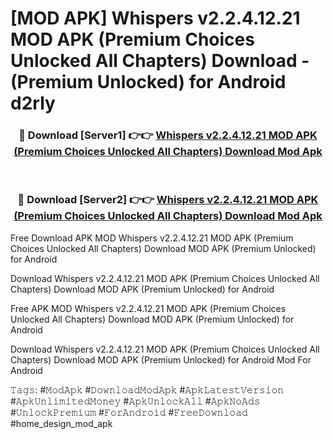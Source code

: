 # [MOD APK] Whispers v2.2.4.12.21 MOD APK (Premium Choices Unlocked All Chapters) Download - (Premium Unlocked) for Android d2rly



<div align="center">
<h3>🔴 Download [Server1] 👉👉 <a href="https://momento.my/?title=Whispers_v2.2.4.12.21_MOD_APK_(Premium_Choices_Unlocked_All_Chapters)_Download">Whispers v2.2.4.12.21 MOD APK (Premium Choices Unlocked All Chapters) Download Mod Apk</a></h3><br>

<h3>🔴 Download [Server2] 👉👉 <a href="https://momento.my/?title=Whispers_v2.2.4.12.21_MOD_APK_(Premium_Choices_Unlocked_All_Chapters)_Download">Whispers v2.2.4.12.21 MOD APK (Premium Choices Unlocked All Chapters) Download Mod Apk</a></h3>
</div>



Free Download APK MOD Whispers v2.2.4.12.21 MOD APK (Premium Choices Unlocked All Chapters) Download MOD APK (Premium Unlocked) for Android

Download Whispers v2.2.4.12.21 MOD APK (Premium Choices Unlocked All Chapters) Download MOD APK (Premium Unlocked) for Android

Free APK MOD Whispers v2.2.4.12.21 MOD APK (Premium Choices Unlocked All Chapters) Download MOD APK (Premium Unlocked) for Android

Download Whispers v2.2.4.12.21 MOD APK (Premium Choices Unlocked All Chapters) Download MOD APK (Premium Unlocked) for Android Mod For Android

𝚃𝚊𝚐𝚜: #𝙼𝚘𝚍𝙰𝚙𝚔 #𝙳𝚘𝚠𝚗𝚕𝚘𝚊𝚍𝙼𝚘𝚍𝙰𝚙𝚔 #𝙰𝚙𝚔𝙻𝚊𝚝𝚎𝚜𝚝𝚅𝚎𝚛𝚜𝚒𝚘𝚗 #𝙰𝚙𝚔𝚄𝚗𝚕𝚒𝚖𝚒𝚝𝚎𝚍𝙼𝚘𝚗𝚎𝚢 #𝙰𝚙𝚔𝚄𝚗𝚕𝚘𝚌𝚔𝙰𝚕𝚕 #𝙰𝚙𝚔𝙽𝚘𝙰𝚍𝚜 #𝚄𝚗𝚕𝚘𝚌𝚔𝙿𝚛𝚎𝚖𝚒𝚞𝚖 #𝙵𝚘𝚛𝙰𝚗𝚍𝚛𝚘𝚒𝚍 #𝙵𝚛𝚎𝚎𝙳𝚘𝚠𝚗𝚕𝚘𝚊𝚍 #home_design_mod_apk
